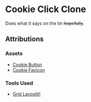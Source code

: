 # Cookie Click Clone

Does what it says on the tin ~~hopefully~~.

## Attributions

### Assets

- [Cookie Button](https://www.pixilart.com/art/pixel-cookie-16-bit-67a5851268e95c0)
- [Cookie Favicon](https://www.favicon.cc/?action=icon&file_id=938275)

### Tools Used

- [Grid Layoutit!](https://grid.layoutit.com/)
